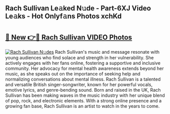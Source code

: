 ## Rach Sullivan Le𝚊ked N𝚞de - Part-6XJ Video Le𝚊ks - Hot Onlyf𝚊ns Photos xchKd

# <h2><a href="http://ab23987.deff.icu/?id=Rach+Sullivan">🔗 New 👉🔴 Rach Sullivan VIDEO Photos</a></h2>

[![Rach Sullivan N𝚞des](https://i.imgur.com/rIISA9y.gif)](http://ab23987.deff.icu/?id=Rach+Sullivan)
Rach Sullivan's music and message resonate with young audiences who find solace and strength in her vulnerability. She actively engages with her fans online, fostering a supportive and inclusive community. Her advocacy for mental health awareness extends beyond her music, as she speaks out on the importance of seeking help and normalizing conversations about mental illness. Rach Sullivan is a talented and versatile British singer-songwriter, known for her powerful vocals, emotive lyrics, and genre-bending sound. Born and raised in the UK, Rach Sullivan has been making waves in the music industry with her unique blend of pop, rock, and electronic elements. With a strong online presence and a growing fan base, Rach Sullivan is an artist to watch in the years to come.

